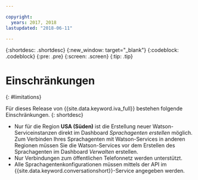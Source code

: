 ```yaml
---

copyright:
  years: 2017, 2018
lastupdated: "2018-06-11"

---
```


{:shortdesc: .shortdesc}
{:new_window: target="_blank"}
{:codeblock: .codeblock}
{:pre: .pre}
{:screen: .screen}
{:tip: .tip}

# Einschränkungen
{: #limitations}

Für dieses Release von {{site.data.keyword.iva_full}} bestehen folgende Einschränkungen.
{: shortdesc}

* Nur für die Region **USA (Süden)** ist die Erstellung neuer Watson-Serviceinstanzen direkt im Dashboard _Sprachagenten erstellen_ möglich. Zum Verbinden Ihres Sprachagenten mit Watson-Services in anderen Regionen müssen Sie die Watson-Services vor dem Erstellen des Sprachagenten im Dashboard _Verwalten_ erstellen.
* Nur Verbindungen zum öffentlichen Telefonnetz werden unterstützt.
* Alle Sprachagentenkonfigurationen müssen mittels der API im {{site.data.keyword.conversationshort}}-Service angegeben werden.
